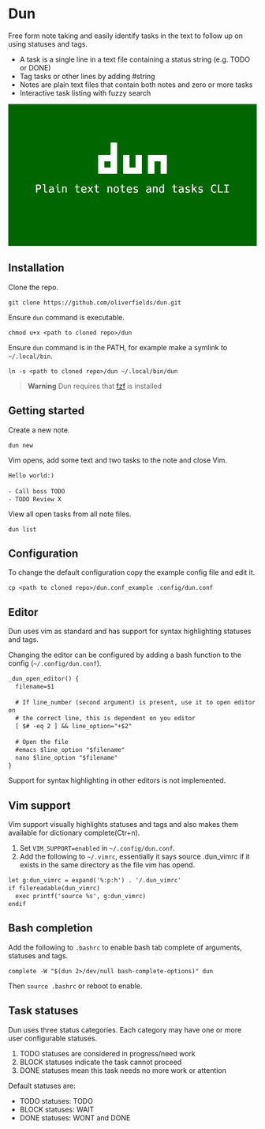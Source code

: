 # Dun

Free form note taking and easily identify tasks in the text to follow up on using statuses and tags.

- A task is a single line in a text file containing a status string (e.g. TODO or DONE)
- Tag tasks or other lines by adding #string
- Notes are plain text files that contain both notes and zero or more tasks
- Interactive task listing with fuzzy search

![Dun commercial video](https://github.com/oliverfields/dun/blob/main/commercial/dun-commercial.gif)


## Installation

Clone the repo.

```
git clone https://github.com/oliverfields/dun.git
```

Ensure `dun` command is executable.

```
chmod u+x <path to cloned repo>/dun
```

Ensure `dun` command is in the PATH, for example make a symlink to `~/.local/bin`.

```
ln -s <path to cloned repo>/dun ~/.local/bin/dun
```

> **Warning**
> Dun requires that [fzf](https://github.com/junegunn/fzf) is installed


## Getting started

Create a new note.

```
dun new
```

Vim opens, add some text and two tasks to the note and close Vim.

```
Hello world:)

- Call boss TODO
- TODO Review X
```

View all open tasks from all note files.

```
dun list
```


## Configuration

To change the default configuration copy the example config file and edit it.

```
cp <path to cloned repo>/dun.conf_example .config/dun.conf
```


## Editor

Dun uses vim as standard and has support for syntax highlighting statuses and tags.

Changing the editor can be configured by adding a bash function to the config (`~/.config/dun.conf`).

```
_dun_open_editor() {
  filename=$1

  # If line_number (second argument) is present, use it to open editor on
  # the correct line, this is dependent on you editor
  [ $# -eq 2 ] && line_option="+$2"

  # Open the file
  #emacs $line_option "$filename"
  nano $line_option "$filename"
}
```

Support for syntax highlighting in other editors is not implemented.


## Vim support

Vim support visually highlights statuses and tags and also makes them available for dictionary complete(Ctr+n).

1. Set `VIM_SUPPORT=enabled` in `~/.config/dun.conf`.
2. Add the following to `~/.vimrc`, essentially it says source .dun_vimrc if it exists in the same directory as the file vim has opend.
  ```
  let g:dun_vimrc = expand('%:p:h') . '/.dun_vimrc'
  if filereadable(dun_vimrc)
    exec printf('source %s', g:dun_vimrc)
  endif
  ```

## Bash completion

Add the following to `.bashrc` to enable bash tab complete of arguments, statuses and tags.

```
complete -W "$(dun 2>/dev/null bash-complete-options)" dun
```

Then `source .bashrc` or reboot to enable.


## Task statuses

Dun uses three status categories. Each category may have one or more user configurable statuses.

1. TODO statuses are considered in progress/need work
2. BLOCK statuses indicate the task cannot proceed
3. DONE statuses mean this task needs no more work or attention

Default statuses are:

- TODO statuses: TODO
- BLOCK statuses: WAIT
- DONE statuses: WONT and DONE

